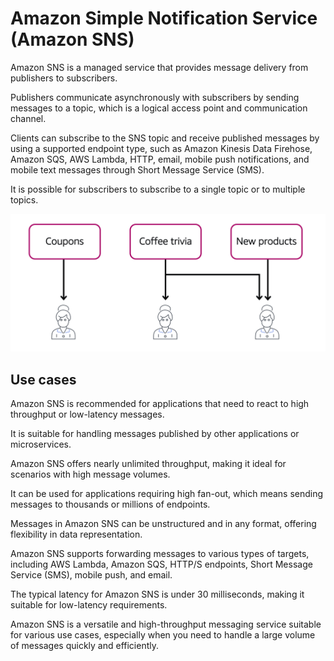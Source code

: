 # Amazon Simple Notification Service (Amazon SNS)

Amazon SNS is a managed service that provides message delivery from publishers to subscribers.

Publishers communicate asynchronously with subscribers by sending messages to a topic, which is a logical access point and communication channel.

Clients can subscribe to the SNS topic and receive published messages by using a supported endpoint type, such as Amazon Kinesis Data Firehose, Amazon SQS, AWS Lambda, HTTP, email, mobile push notifications, and mobile text messages through Short Message Service (SMS).

It is possible for subscribers to subscribe to a single topic or to multiple topics.

![](images/amazon-sns.jpg)


## Use cases

Amazon SNS is recommended for applications that need to react to high throughput or low-latency messages.

It is suitable for handling messages published by other applications or microservices.

Amazon SNS offers nearly unlimited throughput, making it ideal for scenarios with high message volumes.

It can be used for applications requiring high fan-out, which means sending messages to thousands or millions of endpoints.

Messages in Amazon SNS can be unstructured and in any format, offering flexibility in data representation.

Amazon SNS supports forwarding messages to various types of targets, including AWS Lambda, Amazon SQS, HTTP/S endpoints, Short Message Service (SMS), mobile push, and email.

The typical latency for Amazon SNS is under 30 milliseconds, making it suitable for low-latency requirements.

Amazon SNS is a versatile and high-throughput messaging service suitable for various use cases, especially when you need to handle a large volume of messages quickly and efficiently.
